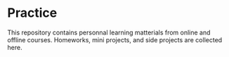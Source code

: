 # Practice
This repository contains personnal learning matterials from online and offline courses. 
Homeworks, mini projects, and side projects are collected here.
